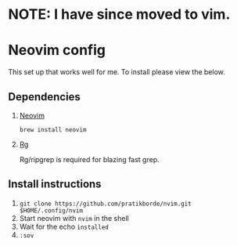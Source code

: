 # NOTE: I have since moved to vim.
# Neovim config

This set up that works well for me. To install please view the below.

## Dependencies

1. [Neovim](https://github.com/neovim/neovim/wiki/Installing-Neovim)

    `brew install neovim`

2. [Rg](https://github.com/BurntSushi/ripgrep)

    Rg/ripgrep is required for blazing fast grep.
    

## Install instructions

1. `git clone https://github.com/pratikborde/nvim.git $HOME/.config/nvim`
2. Start neovim with `nvim` in the shell
3. Wait for the echo `installed`
4. `:sov`
